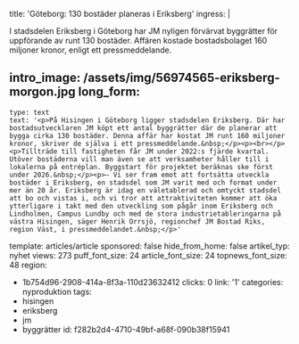 title: 'Göteborg: 130 bostäder planeras i Eriksberg'
ingress: |
  <p>I stadsdelen Eriksberg i Göteborg har JM nyligen förvärvat byggrätter för uppförande av runt 130 bostäder. Affären kostade bostadsbolaget 160 miljoner kronor, enligt ett pressmeddelande.
  </p>
  
intro_image: /assets/img/56974565-eriksberg-morgon.jpg
long_form:
  -
    type: text
    text: '<p>På Hisingen i Göteborg ligger stadsdelen Eriksberg. Där har bostadsutvecklaren JM köpt ett antal byggrätter där de planerar att bygga cirka 130 bostäder. Denna affär har kostat JM runt 160 miljoner kronor, skriver de själva i ett pressmeddelande.&nbsp;</p><p><br></p><p>Tillträde till fastigheten får JM under 2022:s fjärde kvartal. Utöver bostäderna vill man även se att verksamheter håller till i lokalerna på entréplan. Byggstart för projektet beräknas ske först under 2026.&nbsp;</p><p>– Vi ser fram emot att fortsätta utveckla bostäder i Eriksberg, en stadsdel som JM varit med och format under mer än 20 år. Eriksberg är idag en väletablerad och omtyckt stadsdel att bo och vistas i, och vi tror att attraktiviteten kommer att öka ytterligare i takt med den utveckling som pågår inom Eriksberg och Lindholmen, Campus Lundby och med de stora industrietableringarna på västra Hisingen, säger Henrik Orrsjö, regionchef JM Bostad Riks, region Väst, i pressmeddelandet.&nbsp;</p>'
template: articles/article
sponsored: false
hide_from_home: false
artikel_typ: nyhet
views: 273
puff_font_size: 24
article_font_size: 24
topnews_font_size: 48
region:
  - 1b754d96-2908-414a-8f3a-110d23632412
clicks: 0
link: '1'
categories: nyproduktion
tags:
  - hisingen
  - eriksberg
  - jm
  - byggrätter
id: f282b2d4-4710-49bf-a68f-090b38f15941
